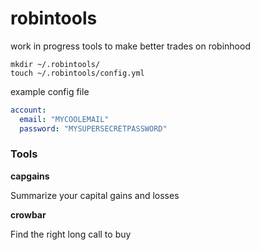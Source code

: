 # robintools

work in progress tools to make better trades on robinhood

```
mkdir ~/.robintools/
touch ~/.robintools/config.yml
```


example config file
```yml
account:
  email: "MYCOOLEMAIL"
  password: "MYSUPERSECRETPASSWORD"
```

### Tools

**capgains**  

Summarize your capital gains and losses

**crowbar**  

Find the right long call to buy